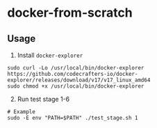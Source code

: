 # docker-from-scratch

## Usage

1. Install `docker-explorer`

```
sudo curl -Lo /usr/local/bin/docker-explorer https://github.com/codecrafters-io/docker-explorer/releases/download/v17/v17_linux_amd64
sudo chmod +x /usr/local/bin/docker-explorer
```

2. Run test stage 1-6

```
# Example
sudo -E env "PATH=$PATH" ./test_stage.sh 1
```
